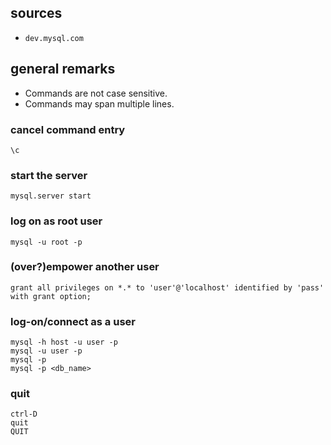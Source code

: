 
## sources

* `dev.mysql.com`

## general remarks

* Commands are not case sensitive.
* Commands may span multiple lines.

### cancel command entry

    \c

### start the server

    mysql.server start

### log on as root user

    mysql -u root -p

### (over?)empower another user

    grant all privileges on *.* to 'user'@'localhost' identified by 'pass' with grant option;

### log-on/connect as a user

    mysql -h host -u user -p
    mysql -u user -p
    mysql -p
    mysql -p <db_name>

### quit

    ctrl-D
    quit
    QUIT

